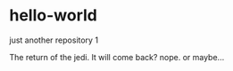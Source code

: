 # hello-world

just another repository
1

The return of the jedi.
It will come back?
nope.
or maybe...
